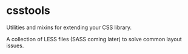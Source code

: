 # csstools
Utilities and mixins for extending your CSS library.

A collection of LESS files (SASS coming later) to solve common layout issues.
